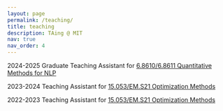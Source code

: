 ```yaml
---
layout: page
permalink: /teaching/
title: teaching
description: TAing @ MIT
nav: true
nav_order: 4
---
```

2024-2025 Graduate Teaching Assistant for <a href="https://mit-6861.github.io/">6.8610/6.8611 Quantitative Methods for NLP</a>

2023-2024 Teaching Assistant for <a href="https://web.mit.edu/15.053/www/">15.053/EM.S21 Optimization Methods</a>

2022-2023 Teaching Assistant for <a href="https://web.mit.edu/15.053/www/">15.053/EM.S21 Optimization Methods</a>